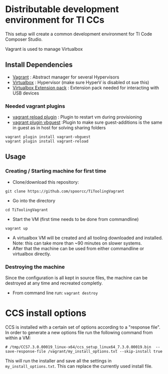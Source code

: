 
# Distributable development environment for TI CCs

This setup will create a common development environment for TI Code Composer Studio.

Vagrant is used to manage Virtualbox 

## Install Dependencies
* [Vagrant](https://www.vagrantup.com)  : Abstract manager for several Hypervisors
* [Virtualbox](https://www.virtualbox.org/wiki/Downloads) : Hypervisor (make sure HyperV is disabled ot sue this)
* [Virtualbox Extension pack](https://www.virtualbox.org/wiki/Downloads) : Extension pack needed for interacting with USB devices

### Needed vagrant plugins
* [vagrant reload plugin](https://github.com/aidanns/vagrant-reload) : Plugin to restart vm during provisioning
* [vagrant plugin vbguest](https://github.com/dotless-de/vagrant-vbguest) :Plugin to make sure guest-additions is the same in guest as in host for solving sharing folders

```
vagrant plugin install vagrant-vbguest
vagrant plugin install vagrant-reload
```
## Usage

### Creating / Starting machine for first time
* Clone/download this repository:

```git clone https://github.com/spoorcc/TiToolingVagrant```

* Go into the directory

``` cd TiToolingVagrant ```

* Start the VM (first time needs to be done from commandline)

``` vagrant up ```

* A virtualbox VM will be created and all tooling downloaded and installed. Note: this can take more than ~90 minutes on slower systems.
* After that the machine can be used from either commandline or virtualbox directly.

### Destroying the machine
Since the configuration is all kept in source files, the machine can be destroyed at any time and recreated completly.

* From command line run: ```vagrant destroy```

# CCS install options
CCS is installed with a certain set of options according to a "response file".
In order to generate a new options file run the following command from within a VM:
```
# /tmp/CCS7.3.0.00019_linux-x64/ccs_setup_linux64_7.3.0.00019.bin  --save-response-file /vagrant/my_install_options.txt --skip-install true
```
This will run the installer and save all the settings in `my_install_options.txt`. This can replace the currently used install file.
